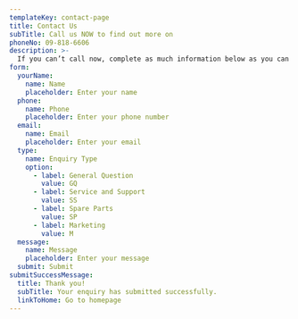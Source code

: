 ```yaml
---
templateKey: contact-page
title: Contact Us
subTitle: Call us NOW to find out more on
phoneNo: 09-818-6606
description: >-
  If you can’t call now, complete as much information below as you can and we’ll be in touch with you to talk through your requirements. Your enquiry will be answered within 2 business days by a representative of Snug Insulation Limited.
form:
  yourName:
    name: Name
    placeholder: Enter your name
  phone:
    name: Phone
    placeholder: Enter your phone number
  email:
    name: Email
    placeholder: Enter your email
  type:
    name: Enquiry Type
    option:
      - label: General Question
        value: GQ
      - label: Service and Support
        value: SS
      - label: Spare Parts
        value: SP
      - label: Marketing
        value: M
  message:
    name: Message
    placeholder: Enter your message
  submit: Submit
submitSuccessMessage:
  title: Thank you!
  subTitle: Your enquiry has submitted successfully.
  linkToHome: Go to homepage
---
```

